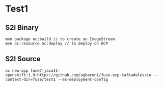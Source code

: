 # Test1

## S2I Binary

```
mvn package oc:build // to create an ImageStream
mvn oc:resource oc:deploy // to deploy on OCP
```

## S2I Source

```
oc new-app fuse7-java11-openshift:1.9~https://github.com/agbaroni/fuse-ocp-kafka#alessio --context-dir=fuse/test1 --as-deployment-config
```
